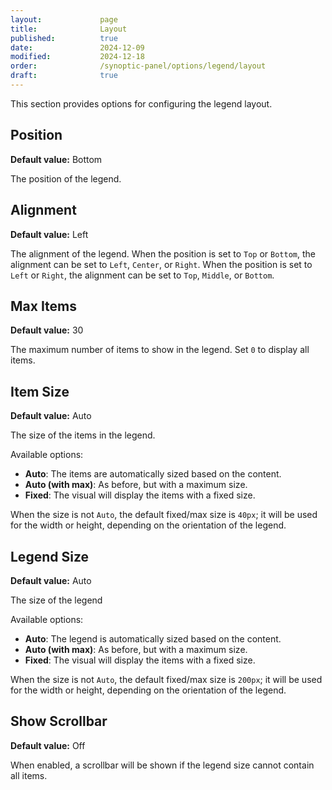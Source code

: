 ```yaml
---
layout:             page
title:              Layout
published:          true
date:               2024-12-09
modified:           2024-12-18
order:              /synoptic-panel/options/legend/layout
draft:              true
---
```


This section provides options for configuring the legend layout.

## Position

**Default value:** Bottom

The position of the legend.

## Alignment

**Default value:** Left

The alignment of the legend. When the position is set to `Top` or `Bottom`, the alignment can be set to `Left`, `Center`, or `Right`. When the position is set to `Left` or `Right`, the alignment can be set to `Top`, `Middle`, or `Bottom`.

## Max Items

**Default value:** 30

The maximum number of items to show in the legend. Set `0` to display all items.

## Item Size

**Default value:** Auto

The size of the items in the legend.

Available options:

- **Auto**: The items are automatically sized based on the content.
- **Auto (with max)**: As before, but with a maximum size.
- **Fixed**: The visual will display the items with a fixed size.

When the size is not `Auto`, the default fixed/max size is `40px`; it will be used for the width or height, depending on the orientation of the legend.

## Legend Size

**Default value:** Auto

The size of the legend

Available options:

- **Auto**: The legend is automatically sized based on the content.
- **Auto (with max)**: As before, but with a maximum size.
- **Fixed**: The visual will display the items with a fixed size.

When the size is not `Auto`, the default fixed/max size is `200px`; it will be used for the width or height, depending on the orientation of the legend.

## Show Scrollbar

**Default value:** Off

When enabled, a scrollbar will be shown if the legend size cannot contain all items.
